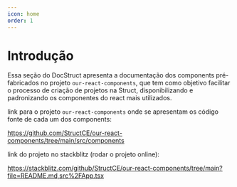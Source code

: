 ```yaml
---
icon: home
order: 1
---
```


# Introdução

Essa seção do DocStruct apresenta a documentação dos components pré-fabricados no projeto `our-react-components`, que tem como objetivo facilitar o processo de criação de projetos na Struct, disponibilizando e padronizando os componentes do react mais utilizados.

link para o projeto `our-react-components` onde se apresentam os código fonte de cada um dos components:

https://github.com/StructCE/our-react-components/tree/main/src/components

link do projeto no stackblitz (rodar o projeto online):

https://stackblitz.com/github/StructCE/our-react-components/tree/main?file=README.md,src%2FApp.tsx


